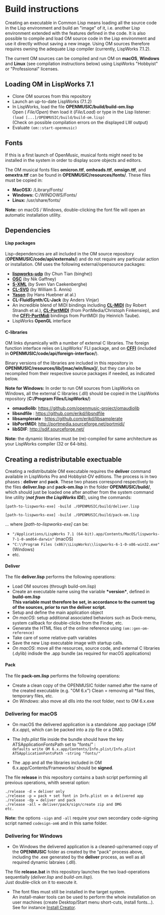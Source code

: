 # Build instructions 

Creating an executable in Common Lisp means loading all the source code in the Lisp environment and build an "image" of it, i.e. another Lisp environment extended with the features defined in the code.
It is also possible to compile and load OM source code in the Lisp environment and use it directly without saving a new image. Using OM sources therefore requires owning the adequate Lisp compiler (currently, LispWorks 7.1.2).

The current OM sources can be compiled and run OM on **macOS**, **Windows** and **Linux** (see compilation instructions below) using LispWorks "Hobbyist" or "Professional" licenses.

## Loading OM in LispWorks 7.1

- Clone OM sources from this repository
- Launch an up-to-date LispWorks (7.1.2)
- In LispWorks, load the file **OPENMUSIC/build/build-om.lisp**    
  Open ( _File/Open_) then load it (_File/Load_) or type in the Lisp listener: `(load [...]/OPENMUSIC/build/build-om.lisp)`     
  (Check on possible compilation errors on the displayed LW output)
- Evaluate `(om::start-openmusic)`

## Fonts

If this is a first launch of OpenMusic, musical fonts might need to be installed in the system in order to display score objects and editors.

The OM musical fonts files **omicron.ttf**, **omheads.ttf**, **omsign.ttf**, and **omextra.ttf** can be found in **OPENMUSIC/resources/fonts/**. These files must be copied in:
* **MacOSX:** /Library/Fonts/
* **Windows:** C:/WINDOWS/Fonts/
* **Linux:** /usr/share/fonts/ 

**Note:** on macOS / Windows, double-clicking the font file will open an automatic installation utility.

## Dependencies

#### Lisp packages

Lisp-dependencies are all included in the OM source repository (**OPENMUSIC/code/api/externals/**) and do not require any particular action or installation. OM uses the following external/opensource packages:

- **[lispworks-udp](https://github.com/binghe/lispworks-udp)** (by Chun Tian (binghe))
- **[OSC](https://github.com/zzkt/osc)** (by Nik Gaffney)
- **[S-XML](https://common-lisp.net/project/s-xml/)** (by Sven Van Caekenberghe)
- **[CL-SVG](https://github.com/wmannis/cl-svg)** (by William S. Annis)
- **[Yason](https://github.com/phmarek/yason/)** (by Hans Huebner at al.) 
- **CL-FluidSynth**/**CL-Jack** (by Anders Vinjar)
- An incredible blend of MIDI bindings including **[CL-MIDI](http://www.doc.gold.ac.uk/isms/lisp/midi/)** (by Robert Strandh et al.), **[CL-PortMIDI](https://github.com/chfin/cl-portmidi)** (from PortMedia/Christoph Finkensiep), and the **[CFFI-PortMidi](https://sourceforge.net/p/portmedia/code/HEAD/tree/portmidi/trunk/pm_cl/)** bindings from PortMIDI (by Heinrich Taube).
- LispWorks **OpenGL** interface

#### C-libraries

OM links dynamically with a number of external C libraries. The foreign function interface relies on LispWorks' FLI package, and on **[CFFI](https://common-lisp.net/project/cffi/)** (included in **OPENMUSIC/code/api/foreign-interface/**).

Binary versions of the libraries are included in this repository in **OPENMUSIC/resources/lib/[mac/win/linux]/**, but they can also be recompiled from their respective source packages if needed, as indicated below.

**Note for Windows:** In order to run OM sources from LispWorks on Windows, all the external C libraries (.dll) should be copied in the LispWorks repository (**C:/Program Files/LispWorks/**)

- **omaudiolib**: https://github.com/openmusic-project/omaudiolib
- **libsndfile** : https://github.com/erikd/libsndfile
- **libsamplerate** : https://github.com/erikd/libsamplerate
- **libPortMIDI**: http://portmedia.sourceforge.net/portmidi/
- **libSDIF**: http://sdif.sourceforge.net/ 

**Note:** the dynamic libraries must be (re)-compiled for same architecture as your LispWorks compiler (32 or 64-bits).

## Creating a redistributable exectuable

Creating a redistributable OM executable requires the **deliver** command available in LispWorks Pro and Hobbyist-DV editions.
The process is in two phases : **deliver** and **pack**. 
These two phases correspond respectively to the files **deliver.lisp** and **pack-om.lisp** in the folder **OPENMUSIC/build/**, which should just be loaded one after another from the system command line utility (**_not from the LispWorks IDE_**), using the commands:

`[path-to-lispworks-exe] -build ./OPENMUSIC/build/deliver.lisp`

`[path-to-lispworks-exe] -build ./OPENMUSIC/build/pack-om.lisp`

... where _[path-to-lispworks-exe]_  can be:
- `"/Applications/LispWorks 7.1 (64-bit).app/Contents/MacOS/lispworks-7-1-0-amd64-darwin"` (macOS)
- `"C:\\Program Files (x86)\\LispWorks\\lispworks-6-1-0-x86-win32.exe"` (Windows)
- etc.

#### Deliver

The file **deliver.lisp** performs the following operations:

- Load OM sources (through build-om.lisp)
- Create an executable name using the variable **\*version\***, defined in **build-om.lisp**     
**This variable must therefore be set, in accordance to the current tag of the sources, prior to run the deliver script.**
- Setup and define the main application object
- _On macOS_: setup additional associated behaviors such as Dock-menu, system callback for double-clicks from the Finder, etc.
- Generate the HTML files of the online reference using `(om::gen-om-reference)` 
- Take care of some relative-path variables 
- Save the new Lisp executable image with startup calls.
- _On macOS_: move all the resources, source code, and external C libraries (.dylib) indisde the .app bundle (as required for macOS applications)

#### Pack

The file **pack-om.lisp** performs the following operations:

- Create a clean copy of the OPENMUSIC folder named after the name of the created executable (e.g. "OM 6.x")
Clean = removing all \*fasl files, temporary files, etc.
- _On Windows_: also move all dlls into the root folder, next to OM 6.x.exe

### Delivering for macOS 

- On macOS the delivered application is a standalone .app package (_OM 6.x.app_), which can be packed into a zip file or a DMG.

- The _Info.plist_ file inside the bundle should have the key ATSApplicationFontsPath set to "fonts/" :     
`defaults write OM 6.x.app/Contents/Info.plist/Info.plist ATSApplicationFontsPath -string "fonts/"`

- The .app and all the libraries included in OM 6.x.app/Contents/Frameworks/ should be **signed**.

The file **release** in this repository contains a bash script performing all previous operations, whith several option:

```
./release -d = deliver only
./release -p = pack + set font in Info.plist on a delivered app 
./release -dp = deliver and pack
./release -all = deliver/pack/sign/create zip and DMG
etc.
```

**Note:** the options `-sign` and `-all` require your own secondary code-signing script named `codesign-om6` and in this same folder.

### Delivering for Windows

- On Windows the delivered application is a cleaned-up/renamed copy of the **OPENMUSIC** folder as created by the "pack" process above, including the .exe generated by the **deliver** process, as well as all required dynamic labraies (.dll). 

The file **release.bat** in this repository launches the two load-operations sequentially (_deliver.lisp_ and _build-om.lisp_).    
Just double-click on it to execute it.

- The font files must still be installed in the target system.     
An install-maker tools can be used to perform the whole installation on user machines (create Desktop/Start menu short-cuts, install fonts...). See for instance [Install Creator](https://www.clickteam.com/install-creator-2).

